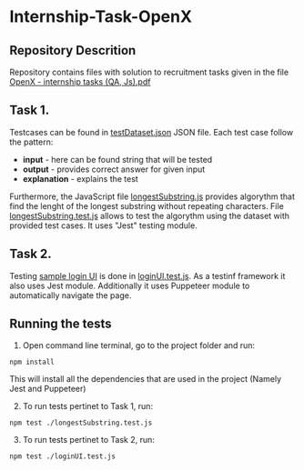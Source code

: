 # Internship-Task-OpenX

## Repository Descrition

Repository contains files with solution to recruitment tasks given in the file [OpenX - internship tasks (QA, Js).pdf](Internship-Task-OpenX/OpenX%20-%20internship%20tasks%20(QA,%20Js).pdf)

## Task 1.
Testcases can be found in [testDataset.json](Internship-Task-OpenX/testDataset.json) JSON file. Each test case follow the pattern:
+ **input** - here can be found string that will be tested
+ **output** - provides correct answer for given input
+ **explanation** - explains the test

Furthermore, the JavaScript file [longestSubstring.js](Internship-Task-OpenX/longestSubstring.js) provides algorythm that find the lenght of the longest substring without repeating characters. File [longestSubstring.test.js](Internship-Task-OpenX/longestSubstring.test.js) allows to test the algorythm using the dataset with provided test cases. It uses "Jest" testing module.

## Task 2.
Testing [sample login UI](http://uitestingplayground.com/sampleapp) is done in [loginUI.test.js](Internship-Task-OpenX/loginUI.test.js). As a testinf framework it also uses Jest module. Additionally it uses Puppeteer module to automatically navigate the page.

## Running the tests
1. Open command line terminal, go to the project folder and run: 
```
npm install
```
This will install all the dependencies that are used in the project (Namely Jest and Puppeteer)

2. To run tests pertinet to Task 1, run:
```
npm test ./longestSubstring.test.js
```
3. To run tests pertinet to Task 2, run:
```
npm test ./loginUI.test.js
```
